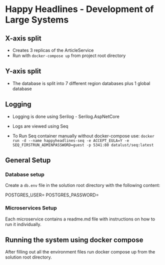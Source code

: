 ﻿# Happy Headlines - Development of Large Systems

## X-axis split

+ Creates 3 replicas of the ArticleService
+ Run with `docker-compose up` from project root directory

## Y-axis split

+ The database is split into 7 different region databases plus 1 global database

## Logging
+ Logging is done using Serilog - Serilog.AspNetCore
+ Logs are viewed using Seq

+ To Run Seq container manually without docker-compose use:
`docker run -d --name happyheadlines-seq -e ACCEPT_EULA=Y -e SEQ_FIRSTRUN_ADMINPASSWORD=guest -p 5341:80 datalust/seq:latest`


## General Setup

### Database setup
Create a `db.env` file in the solution root directory with the following content:

POSTGRES_USER=
POSTGRES_PASSWORD=

### Microservices Setup

Each microservice contains a readme.md file with instructions on how to run it individually.

## Running the system using docker compose

After filling out all the environment files run docker compose up from the solution root directory.
